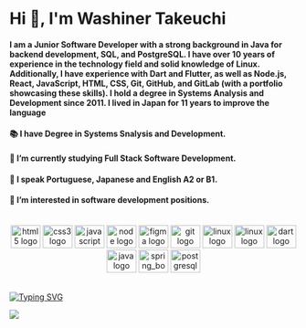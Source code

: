 # Hi 👋, I'm Washiner Takeuchi


#### I am a Junior Software Developer with a strong background in Java for backend development, SQL, and PostgreSQL. I have over 10 years of experience in the technology field and solid knowledge of Linux. Additionally, I have experience with Dart and Flutter, as well as Node.js, React, JavaScript, HTML, CSS, Git, GitHub, and GitLab (with a portfolio showcasing these skills). I hold a degree in Systems Analysis and Development since 2011. I lived in Japan for 11 years to improve the language
#### 📚 I have Degree in Systems Snalysis and Development.
#### 🧠 I’m currently studying Full Stack Software Development.
#### 💬 I speak Portuguese, Japanese and English A2 or B1.
#### 🔭 I’m interested in software development positions.



<div align="center" style="display: inline_block"><br>
<img src="https://cdn.jsdelivr.net/gh/devicons/devicon/icons/html5/html5-original.svg" height="40" width="52" alt="html5 logo"  />
  <img src="https://cdn.jsdelivr.net/gh/devicons/devicon/icons/css3/css3-original.svg" height="40" width="52" alt="css3 logo"  />
  <img src="https://cdn.jsdelivr.net/gh/devicons/devicon/icons/javascript/javascript-original.svg" height="40" width="52" alt="javascript logo"  />
  <img src="https://cdn.jsdelivr.net/gh/devicons/devicon/icons/nodejs/nodejs-original.svg" height="40" width="52" alt="node logo"  />
  <img src="https://cdn.jsdelivr.net/gh/devicons/devicon/icons/figma/figma-original.svg" height="40" width="52" alt="figma logo"   />        
  <img src="https://cdn.jsdelivr.net/gh/devicons/devicon/icons/git/git-original.svg" height="40" width="52" alt="git logo"  />
  <img src="https://cdn.jsdelivr.net/gh/devicons/devicon/icons/linux/linux-original.svg" height="40" width="52" alt="linux logo" />
  <img src="https://cdn.jsdelivr.net/gh/devicons/devicon/icons/flutter/flutter-original.svg" height="40" width="52" alt="linux logo" />
  <img src="https://cdn.jsdelivr.net/gh/devicons/devicon/icons/dart/dart-original.svg" height="40" width="52" alt="dart logo" />
  <img src="https://cdn.jsdelivr.net/gh/devicons/devicon/icons/java/java-original.svg" height="40" width="52" alt="java logo" />
  <img src="https://cdn.jsdelivr.net/gh/devicons/devicon/icons/spring/spring-original.svg" height="40" width="52" alt="spring_boot logo"  />
  <img src="https://cdn.jsdelivr.net/gh/devicons/devicon/icons/postgresql/postgresql-original.svg" height="40" width="52" alt="postgresql logo"  />

  
</div>

<br>


<div align="start">

[![Typing SVG](https://readme-typing-svg.demolab.com/?lines=DEVELOPER+FRONTEND)](https://git.io/typing-svg)

</div>


<div>

  
  <a href="https://www.linkedin.com/in/washiner-takeuchi/" target="_blank"><img src="https://img.shields.io/badge/-LinkedIn-%230077B5?style=for-the-badge&logo=linkedin&logoColor=white" target="_blank"></a> 
  
</div>



